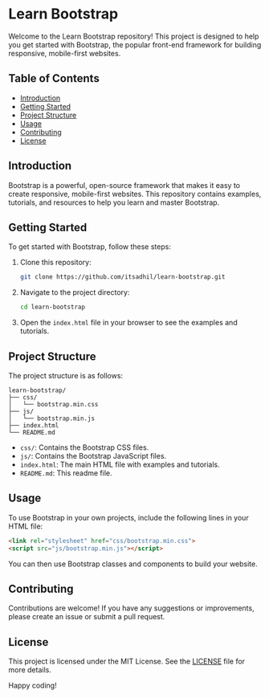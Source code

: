 # Learn Bootstrap

Welcome to the Learn Bootstrap repository! This project is designed to help you get started with Bootstrap, the popular front-end framework for building responsive, mobile-first websites.

## Table of Contents

- [Introduction](#introduction)
- [Getting Started](#getting-started)
- [Project Structure](#project-structure)
- [Usage](#usage)
- [Contributing](#contributing)
- [License](#license)

## Introduction

Bootstrap is a powerful, open-source framework that makes it easy to create responsive, mobile-first websites. This repository contains examples, tutorials, and resources to help you learn and master Bootstrap.

## Getting Started

To get started with Bootstrap, follow these steps:

1. Clone this repository:
    ```bash
    git clone https://github.com/itsadhil/learn-bootstrap.git
    ```
2. Navigate to the project directory:
    ```bash
    cd learn-bootstrap
    ```
3. Open the `index.html` file in your browser to see the examples and tutorials.

## Project Structure

The project structure is as follows:

```
learn-bootstrap/
├── css/
│   └── bootstrap.min.css
├── js/
│   └── bootstrap.min.js
├── index.html
└── README.md
```

- `css/`: Contains the Bootstrap CSS files.
- `js/`: Contains the Bootstrap JavaScript files.
- `index.html`: The main HTML file with examples and tutorials.
- `README.md`: This readme file.

## Usage

To use Bootstrap in your own projects, include the following lines in your HTML file:

```html
<link rel="stylesheet" href="css/bootstrap.min.css">
<script src="js/bootstrap.min.js"></script>
```

You can then use Bootstrap classes and components to build your website.

## Contributing

Contributions are welcome! If you have any suggestions or improvements, please create an issue or submit a pull request.

## License

This project is licensed under the MIT License. See the [LICENSE](LICENSE) file for more details.

Happy coding!
